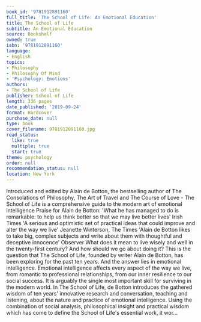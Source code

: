 ```yaml
---
book_id: '9781912891160'
full_title: 'The School of Life: An Emotional Education'
title: The School of Life
subtitle: An Emotional Education
source: Bookshelf
owned: true
isbn: '9781912891160'
language:
- English
topics:
- Philosophy
- Philosophy Of Mind
- 'Psychology: Emotions'
authors:
- The School of Life
publisher: School of Life
length: 336 pages
date_published: '2019-09-24'
format: Hardcover
purchase_date: null
type: book
cover_filename: 9781912891160.jpg
read_status:
  like: true
  multiple: true
  start: true
theme: psychology
order: null
recommendation_status: null
location: New York
---
```

Introduced and edited by Alain de Botton, the bestselling author of The Consolations of Philosophy, The Art of Travel and The Course of Love - The School of Life is a comprehensive guide to the modern art of emotional intelligence
Praise for Alain de Botton:
'What he has managed to do is remarkable: to help us think better so that we may live better lives' Irish Times
'A serious and optimistic set of practical ideas that could improve and alter the way we live' Jeanette Winterson, The Times
'Alain de Botton likes to take big, complex subjects and write about them with thoughtful and deceptive innocence' Observer
What does it mean to live wisely and well in the twenty-first century? And how should we go about doing it?
This is the question that The School of Life, founded by writer Alain de Botton, has been exploring for the past ten years. And the answer lies in emotional intelligence. Emotional intelligence affects every aspect of the way we live, from romantic to professional relationships, from our inner resilience to our social success. It is arguably the single most important skill for surviving in the modern world.
In The School of Life, de Botton introduces the gathered wisdom of ten years' innovative research and conversation, teaching and listening, about the nature and practice of emotional intelligence. Using the combination of social analysis, philosophical insight and practical wisdom which has come to define the School of Life's essential work, it wor...

